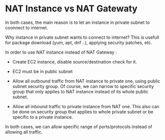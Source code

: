 # NAT Instance vs NAT Gatewaty

In both cases, the main reason is to let an instance in private subnet to coonnect to internet.

Why instance in private subnet wants to connect to internet? This is usefull for package download (yum, apt, dnf ..), applying security patches, etc.

In order to use NAT instance instead of NAT Gateway :

- Create EC2 instance, disable source/destination check for it.
  
- EC2 must be in public subnet
  
- Allow all outbound traffic from NAT instance to private one, using public subnet security group. Of course, we can narrow to specific security group that only applies to NAT instance instead of its whole public subnet.
- Allow all inbound traffic to private instance from NAT one. This also can be done on security group that applies to whole private subnet or be specific to a private instance.

In both cases, we can allow specific range of ports/protocols instead of allowing all traffic.
